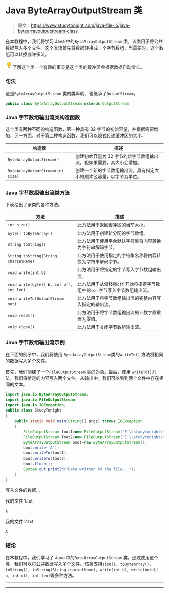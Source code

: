 # Java ByteArrayOutputStream 类

> 原文：<https://www.studytonight.com/java-file-io/java-bytearrayoutputstream-class>

在本教程中，我们将学习 Java 中的`ByteArrayOutputStream` 类。该类用于将公共数据写入多个文件。这个类流首先将数据转换成一个字节数组，当需要时，这个数组可以转换成许多流。

![enlightened](img/bcefbc0bebd753ed2a05f55c0b74d9f0.png "enlightened")了解这个类一个有趣的事实是这个类的缓冲区会根据数据自动增长。

### 句法

这是`ByteArrayOutputStream` 类的类声明，也继承了`OutputStream`。

```java
public class ByteArrayOutputStream extends OutputStream 
```

### Java 字节数组输出流类构造函数

这个类有两种不同的构造函数，第一种具有 32 字节的初始容量，并根据需要增加，另一方面，对于第二种构造函数，我们可以隐式传递缓冲区的大小。

| 构造器 | 描述 |
| --- | --- |
| `ByteArrayOutputStream()` | 创建初始容量为 32 字节的新字节数组输出流，但如果需要，其大小会增加。 |
| `ByteArrayOutputStream(int size)` | 创建一个新的字节数组输出流，具有指定大小的缓冲区容量，以字节为单位。 |

### Java 字节数组输出流类方法

下表给出了该类的各种方法。

| 方法 | 描述 |
| --- | --- |
| `int size()` | 此方法用于返回缓冲区的当前大小。 |
| `byte[] toByteArray()` | 此方法用于创建新分配的字节数组。 |
| `String toString()` | 此方法用于使用平台默认字符集将内容转换为字符串解码字节。 |
| `String toString(String charsetName)` | 此方法用于使用指定的字符集名称将内容转换为字符串解码字节。 |
| `void write(int b)` | 此方法用于将指定的字节写入字节数组输出流。 |
| `void write(byte[] b, int off, int len)` | 此方法用于从偏移量`off` 开始将指定字节数组中的`len` 字节写入字节数组输出流。 |
| `void writeTo(OutputStream out)` | 此方法用于将字节数组输出流的完整内容写入指定的输出流。 |
| `void reset()` | 此方法用于将字节数组输出流的计数字段重置为零值。 |
| `void close()` | 此方法用于关闭字节数组输出流。 |

### Java 字节数组输出流示例

在下面的例子中，我们将使用 `ByteArrayOutputStream`类的`writeTo()` 方法将相同的数据写入多个文件。

首先，我们创建了一个`FileOutputStream` 类的对象。最后，使用 `writeTo()`方法，我们将给定的内容写入两个文件。从输出中，我们可以看到两个文件中存在相同的文本。

```java
import java.io.ByteArrayOutputStream;
import java.io.FileOutputStream;
import java.io.IOException;
public class StudyTonight 
{
	public static void main(String[] args) throws IOException 
	{  
		FileOutputStream fout1=new FileOutputStream("E:\\studytonight\\myfile1.txt");    
		FileOutputStream fout2=new FileOutputStream("E:\\studytonight\\myfile2.txt");    
		ByteArrayOutputStream bout=new ByteArrayOutputStream();    
		bout.write('A');    
		bout.writeTo(fout1);    
		bout.writeTo(fout2);    
		bout.flush();       
		System.out.println("Data written to the file...");    
	}    
} 
```

写入文件的数据...

我的文件 1.txt

```java
A
```

我的文件 2.txt

```java
A
```

### 结论

在本教程中，我们学习了 Java 中的`ByteArrayOutputStream` 类。通过使用这个类，我们可以将公共数据写入多个文件。该类支持`size(), toByteArray(), toString(), toString(String charsetName), write(int b), write(byte[] b, int off, int len)`等多种方法。

* * *

* * *